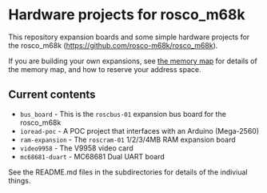 # Hardware projects for rosco_m68k

This repository expansion boards and some simple hardware projects for the 
rosco_m68k (https://github.com/rosco-m68k/rosco_m68k).

If you are building your own expansions, see [the memory map](MemoryMap.md) for 
details of the memory map, and how to reserve your address space.

## Current contents

* `bus_board` - This is the `roscbus-01` expansion bus board for the rosco_m68k
* `ioread-poc` - A POC project that interfaces with an Arduino (Mega-2560)
* `ram-expansion` - The `roscram-01` 1/2/3/4MB RAM expansion board
* `video9958` - The V9958 video card
* `mc68681-duart` - MC68681 Dual UART board

See the README.md files in the subdirectories for details of the indiviual things.
